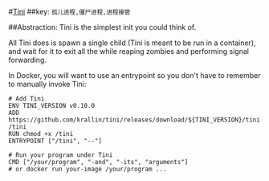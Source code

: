 #[Tini](https://github.com/krallin/tini.git) 
##key: ```孤儿进程,僵尸进程,进程接管```

##Abstraction: 
Tini is the simplest init you could think of.

All Tini does is spawn a single child (Tini is meant to be run in a container), and wait for it to exit all the while reaping zombies and performing signal forwarding.

In Docker, you will want to use an entrypoint so you don't have to remember to manually invoke Tini:
```
# Add Tini
ENV TINI_VERSION v0.10.0
ADD https://github.com/krallin/tini/releases/download/${TINI_VERSION}/tini /tini
RUN chmod +x /tini
ENTRYPOINT ["/tini", "--"]

# Run your program under Tini
CMD ["/your/program", "-and", "-its", "arguments"]
# or docker run your-image /your/program ...
```